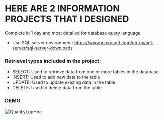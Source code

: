 
# HERE ARE 2 INFORMATION PROJECTS THAT I DESIGNED

Complete in 1 day and most detailed for database query language

- Use SQL server environment: https://www.microsoft.com/en-us/sql-server/sql-server-downloads


 ### Retrieval types included in the project:
 
- SELECT: Used to retrieve data from one or more tables in the database 
- INSERT: Used to add new data to the table
- UPDATE: Used to update existing data in the table 
- DELETE: Used to delete data from the table

### DEMO 
![QuanLyLopHoc](![demoquanlylop](https://github.com/Dryuuu/Project-management-query/assets/118073917/b9f90af8-1d35-4b8d-83eb-4a3180add540))







